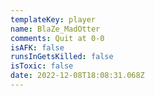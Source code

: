```yaml
---
templateKey: player
name: BlaZe_MadOtter
comments: Quit at 0-0
isAFK: false
runsInGetsKilled: false
isToxic: false
date: 2022-12-08T18:08:31.068Z
---
```

